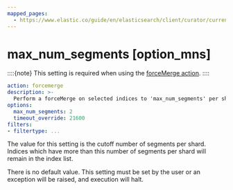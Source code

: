 ```yaml
---
mapped_pages:
  - https://www.elastic.co/guide/en/elasticsearch/client/curator/current/option_mns.html
---
```


# max_num_segments [option_mns]

::::{note}
This setting is required when using the [forceMerge action](/reference/forcemerge.md).
::::


```yaml
action: forcemerge
description: >-
  Perform a forceMerge on selected indices to 'max_num_segments' per shard
options:
  max_num_segments: 2
  timeout_override: 21600
filters:
- filtertype: ...
```

The value for this setting is the cutoff number of segments per shard.  Indices which have more than this number of segments per shard will remain in the index list.

There is no default value. This setting must be set by the user or an exception will be raised, and execution will halt.

